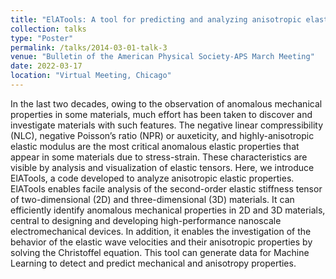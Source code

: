 ```yaml
---
title: "ElATools: A tool for predicting and analyzing anisotropic elastic properties of 2D and 3D materials"
collection: talks
type: "Poster"
permalink: /talks/2014-03-01-talk-3
venue: "Bulletin of the American Physical Society-APS March Meeting"
date: 2022-03-17
location: "Virtual Meeting, Chicago"
---
```


In the last two decades, owing to the observation of anomalous mechanical properties in some materials, much effort has been taken to discover and investigate materials with such features. The negative linear compressibility (NLC), negative Poisson’s ratio (NPR) or auxeticity, and highly-anisotropic elastic modulus are the most critical anomalous elastic properties that appear in some materials due to stress-strain. These characteristics are visible by analysis and visualization of elastic tensors. Here, we introduce ElATools, a code developed to analyze anisotropic elastic properties. ElATools enables facile analysis of the second-order elastic stiffness tensor of two-dimensional (2D) and three-dimensional (3D) materials. It can efficiently identify anomalous mechanical properties in 2D and 3D materials, central to designing and developing high-performance nanoscale electromechanical devices. In addition, it enables the investigation of the behavior of the elastic wave velocities and their anisotropic properties by solving the Christoffel equation. This tool can generate data for Machine Learning to detect and predict mechanical and anisotropy properties.

